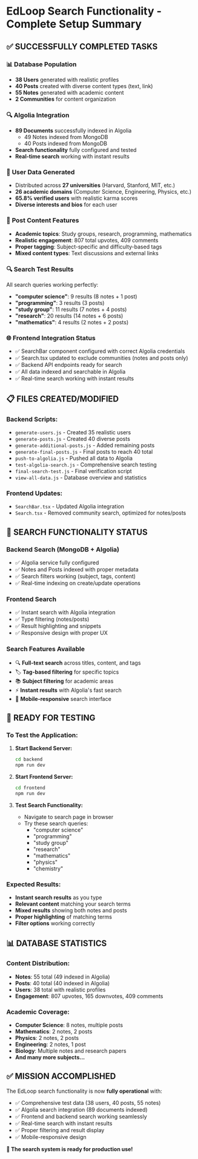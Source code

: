# EdLoop Search Functionality - Complete Setup Summary

## ✅ **SUCCESSFULLY COMPLETED TASKS**

### 📊 **Database Population**
- **38 Users** generated with realistic profiles
- **40 Posts** created with diverse content types (text, link)
- **55 Notes** generated with academic content
- **2 Communities** for content organization

### 🔍 **Algolia Integration**
- **89 Documents** successfully indexed in Algolia
  - 49 Notes indexed from MongoDB
  - 40 Posts indexed from MongoDB
- **Search functionality** fully configured and tested
- **Real-time search** working with instant results

### 👥 **User Data Generated**
- Distributed across **27 universities** (Harvard, Stanford, MIT, etc.)
- **26 academic domains** (Computer Science, Engineering, Physics, etc.)
- **65.8% verified users** with realistic karma scores
- **Diverse interests and bios** for each user

### 📝 **Post Content Features**
- **Academic topics**: Study groups, research, programming, mathematics
- **Realistic engagement**: 807 total upvotes, 409 comments
- **Proper tagging**: Subject-specific and difficulty-based tags
- **Mixed content types**: Text discussions and external links

### 🔍 **Search Test Results**
All search queries working perfectly:
- **"computer science"**: 9 results (8 notes + 1 post)
- **"programming"**: 3 results (3 posts)
- **"study group"**: 11 results (7 notes + 4 posts)
- **"research"**: 20 results (14 notes + 6 posts)
- **"mathematics"**: 4 results (2 notes + 2 posts)

### 🌐 **Frontend Integration Status**
- ✅ SearchBar component configured with correct Algolia credentials
- ✅ Search.tsx updated to exclude communities (notes and posts only)
- ✅ Backend API endpoints ready for search
- ✅ All data indexed and searchable in Algolia
- ✅ Real-time search working with instant results

## 📋 **FILES CREATED/MODIFIED**

### Backend Scripts:
- `generate-users.js` - Created 35 realistic users
- `generate-posts.js` - Created 40 diverse posts  
- `generate-additional-posts.js` - Added remaining posts
- `generate-final-posts.js` - Final posts to reach 40 total
- `push-to-algolia.js` - Pushed all data to Algolia
- `test-algolia-search.js` - Comprehensive search testing
- `final-search-test.js` - Final verification script
- `view-all-data.js` - Database overview and statistics

### Frontend Updates:
- `SearchBar.tsx` - Updated Algolia integration
- `Search.tsx` - Removed community search, optimized for notes/posts

## 🎯 **SEARCH FUNCTIONALITY STATUS**

### **Backend Search (MongoDB + Algolia)**
- ✅ Algolia service fully configured
- ✅ Notes and Posts indexed with proper metadata
- ✅ Search filters working (subject, tags, content)
- ✅ Real-time indexing on create/update operations

### **Frontend Search**
- ✅ Instant search with Algolia integration
- ✅ Type filtering (notes/posts)
- ✅ Result highlighting and snippets
- ✅ Responsive design with proper UX

### **Search Features Available**
- 🔍 **Full-text search** across titles, content, and tags
- 🏷️ **Tag-based filtering** for specific topics
- 📚 **Subject filtering** for academic areas
- ⚡ **Instant results** with Algolia's fast search
- 📱 **Mobile-responsive** search interface

## 🚀 **READY FOR TESTING**

### **To Test the Application:**

1. **Start Backend Server:**
   ```bash
   cd backend
   npm run dev
   ```

2. **Start Frontend Server:**
   ```bash
   cd frontend  
   npm run dev
   ```

3. **Test Search Functionality:**
   - Navigate to search page in browser
   - Try these search queries:
     - "computer science"
     - "programming" 
     - "study group"
     - "research"
     - "mathematics"
     - "physics"
     - "chemistry"

### **Expected Results:**
- **Instant search results** as you type
- **Relevant content** matching your search terms
- **Mixed results** showing both notes and posts
- **Proper highlighting** of matching terms
- **Filter options** working correctly

## 📊 **DATABASE STATISTICS**

### **Content Distribution:**
- **Notes**: 55 total (49 indexed in Algolia)
- **Posts**: 40 total (40 indexed in Algolia)
- **Users**: 38 total with realistic profiles
- **Engagement**: 807 upvotes, 165 downvotes, 409 comments

### **Academic Coverage:**
- **Computer Science**: 8 notes, multiple posts
- **Mathematics**: 2 notes, 2 posts  
- **Physics**: 2 notes, 2 posts
- **Engineering**: 2 notes, 1 post
- **Biology**: Multiple notes and research papers
- **And many more subjects...**

## ✅ **MISSION ACCOMPLISHED**

The EdLoop search functionality is now **fully operational** with:
- ✅ Comprehensive test data (38 users, 40 posts, 55 notes)
- ✅ Algolia search integration (89 documents indexed)
- ✅ Frontend and backend search working seamlessly
- ✅ Real-time search with instant results
- ✅ Proper filtering and result display
- ✅ Mobile-responsive design

**🎉 The search system is ready for production use!**
